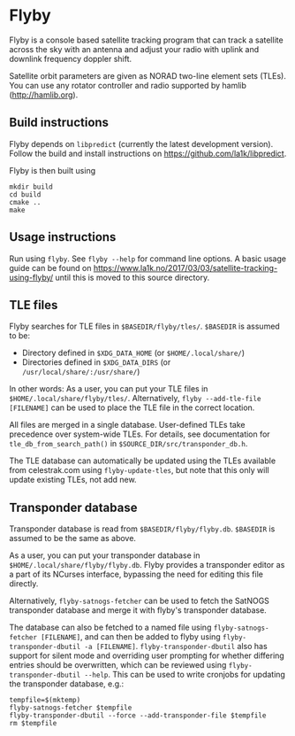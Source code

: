 Flyby
=====

Flyby is a console based satellite tracking program that can track a
satellite across the sky with an antenna and adjust your radio with
uplink and downlink frequency doppler shift.

Satellite orbit parameters are given as NORAD two-line element sets
(TLEs). You can use any rotator controller and radio supported by hamlib
(http://hamlib.org).

Build instructions
------------------

Flyby depends on `libpredict` (currently the latest development version). Follow the build and install instructions on https://github.com/la1k/libpredict.

Flyby is then built using

```
mkdir build
cd build
cmake ..
make
```

Usage instructions
------------------

Run using `flyby`. See `flyby --help` for command line options.
A basic usage guide can be found on https://www.la1k.no/2017/03/03/satellite-tracking-using-flyby/ until this is moved to this source directory.

TLE files
---------

Flyby searches for TLE files in `$BASEDIR/flyby/tles/`. `$BASEDIR` is assumed to be:

* Directory defined in `$XDG_DATA_HOME` (or `$HOME/.local/share/`)
* Directories defined in `$XDG_DATA_DIRS` (or `/usr/local/share/:/usr/share/`)

In other words: As a user, you can put your TLE files in `$HOME/.local/share/flyby/tles/`.
Alternatively, `flyby --add-tle-file [FILENAME]` can be used to place the TLE file in the correct location.

All files are
merged in a single database. User-defined TLEs take precedence over system-wide TLEs. For details,
see documentation for `tle_db_from_search_path()` in `$SOURCE_DIR/src/transponder_db.h`.

The TLE database can automatically be updated using the TLEs available from celestrak.com using `flyby-update-tles`, but note that this only will update existing TLEs, not add new.

Transponder database
--------------------

Transponder database is read from `$BASEDIR/flyby/flyby.db`. `$BASEDIR` is assumed to be the same as above.

As a user, you can put your transponder database in `$HOME/.local/share/flyby/flyby.db`. Flyby provides a transponder editor as a part of its NCurses interface, bypassing the need for editing this file directly.

Alternatively, `flyby-satnogs-fetcher` can be used to fetch the SatNOGS transponder database and merge it with flyby's transponder database.

The database can also be fetched to a named file using `flyby-satnogs-fetcher [FILENAME]`, and can then be added to flyby using `flyby-transponder-dbutil -a [FILENAME]`. `flyby-transponder-dbutil` also has support for silent mode and overriding user prompting for whether differing entries should be overwritten, which can be reviewed using `flyby-transponder-dbutil --help`. This can be used to write cronjobs for updating the transponder database, e.g.:

```
tempfile=$(mktemp)
flyby-satnogs-fetcher $tempfile
flyby-transponder-dbutil --force --add-transponder-file $tempfile
rm $tempfile
```
